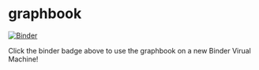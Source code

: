 # graphbook

[![Binder](https://beta.mybinder.org/badge.svg)](https://mybinder.org/v2/gh/gokaai/graphbook/master?urlpath=/apps/graphbook.ipynb)

Click the binder badge above to use the graphbook on a new Binder Virual Machine!
